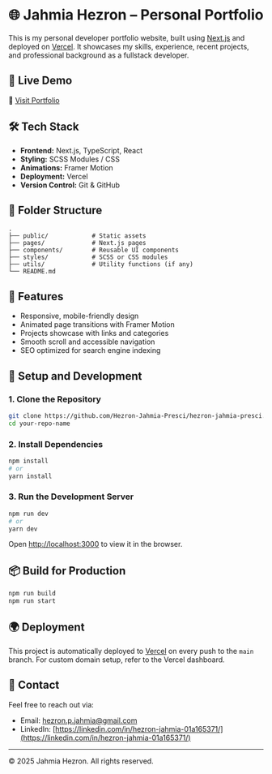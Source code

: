 
# 🌐 Jahmia Hezron – Personal Portfolio

This is my personal developer portfolio website, built using [Next.js](https://nextjs.org/) and deployed on [Vercel](https://vercel.com/). It showcases my skills, experience, recent projects, and professional background as a fullstack developer.

## 🚀 Live Demo

🔗 [Visit Portfolio](https://hezron-jahmia-presci.vercel.app)

## 🛠️ Tech Stack

- **Frontend:** Next.js, TypeScript, React
- **Styling:** SCSS Modules / CSS
- **Animations:** Framer Motion
- **Deployment:** Vercel
- **Version Control:** Git & GitHub

## 📂 Folder Structure

```
.
├── public/            # Static assets
├── pages/             # Next.js pages
├── components/        # Reusable UI components
├── styles/            # SCSS or CSS modules
├── utils/             # Utility functions (if any)
└── README.md
```

## 📸 Features

- Responsive, mobile-friendly design
- Animated page transitions with Framer Motion
- Projects showcase with links and categories
- Smooth scroll and accessible navigation
- SEO optimized for search engine indexing

## 🚧 Setup and Development

### 1. Clone the Repository

```bash
git clone https://github.com/Hezron-Jahmia-Presci/hezron-jahmia-presci.git
cd your-repo-name
```

### 2. Install Dependencies

```bash
npm install
# or
yarn install
```

### 3. Run the Development Server

```bash
npm run dev
# or
yarn dev
```

Open [http://localhost:3000](http://localhost:3000) to view it in the browser.

## 📦 Build for Production

```bash
npm run build
npm run start
```

## 🌍 Deployment

This project is automatically deployed to [Vercel](https://vercel.com/) on every push to the `main` branch. For custom domain setup, refer to the Vercel dashboard.

## 📧 Contact

Feel free to reach out via:

- Email: [hezron.p.jahmia@gmail.com](mailto:hezron.p.jahmia@gmail.com)
- LinkedIn: [https://linkedin.com/in/hezron-jahmia-01a165371/](https://linkedin.com/in/hezron-jahmia-01a165371/)

---

© 2025 Jahmia Hezron. All rights reserved.
